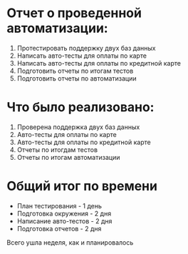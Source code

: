 # Отчет о проведенной автоматизации:

1. Протестировать поддержку двух баз данных
2. Написать авто-тесты для оплаты по карте
3. Написать авто-тесты для оплаты по кредитной карте
4. Подготовить отчеты по итогам тестов
5. Подготовить отчеты по автоматизации

# Что было реализовано:

1. Проверена поддержка двух баз данных
2. Авто-тесты для оплаты по карте
3. Авто-тесты для оплаты по кредитной карте
4. Отчеты по итогдам тестов
5. Отчеты по итогам автоматизации

# Общий итог по времени

+ План тестирования - 1 день
+ Подготовка окружения - 2 дня
+ Написание авто-тестов - 2 дня
+ Подготовка отчетов - 2 дня

Всего ушла неделя, как и планировалось

